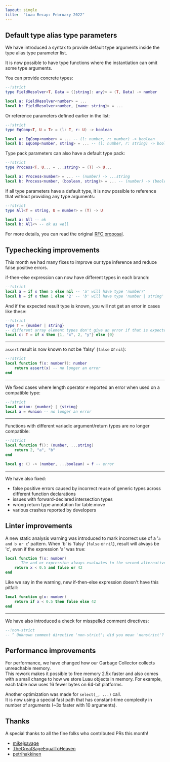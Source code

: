 ```yaml
---
layout: single
title:  "Luau Recap: February 2022"
---
```


## Default type alias type parameters

We have introduced a syntax to provide default type arguments inside the type alias type parameter list.

It is now possible to have type functions where the instantiation can omit some type arguments.

You can provide concrete types:

```lua
--!strict
type FieldResolver<T, Data = {[string]: any}> = (T, Data) -> number

local a: FieldResolver<number> = ...
local b: FieldResolver<number, {name: string}> = ...
```

Or reference parameters defined earlier in the list:

```lua
--!strict
type EqComp<T, U = T> = (l: T, r: U) -> boolean

local a: EqComp<number> = ... -- (l: number, r: number) -> boolean
local b: EqComp<number, string> = ... -- (l: number, r: string) -> boolean
```

Type pack parameters can also have a default type pack:

```lua
--!strict
type Process<T, U... = ...string> = (T) -> U...

local a: Process<number> = ... -- (number) -> ...string
local b: Process<number, (boolean, string)> = ... -- (number) -> (boolean, string)
```

If all type parameters have a default type, it is now possible to reference that without providing any type arguments:

```lua
--!strict
type All<T = string, U = number> = (T) -> U

local a: All -- ok
local b: All<> -- ok as well
```

For more details, you can read the original [RFC proposal](https://github.com/Roblox/luau/blob/master/rfcs/syntax-default-type-alias-type-parameters.md).

## Typechecking improvements

This month we had many fixes to improve our type inference and reduce false positive errors.

if-then-else expression can now have different types in each branch:

```lua
--!strict
local a = if x then 5 else nil -- 'a' will have type 'number?'
local b = if x then 1 else '2' -- 'b' will have type 'number | string'
```

And if the expected result type is known, you will not get an error in cases like these:

```lua
--!strict
type T = {number | string}
-- different array element types don't give an error if that is expected
local c: T = if x then {1, "x", 2, "y"} else {0}
```

---

`assert` result is now known to not be 'falsy' (`false` or `nil`):

```lua
--!strict
local function f(x: number?): number
    return assert(x) -- no longer an error
end
```

---

We fixed cases where length operator `#` reported an error when used on a compatible type:

```lua
--!strict
local union: {number} | {string}
local a = #union -- no longer an error
```

---

Functions with different variadic argument/return types are no longer compatible:

```lua
--!strict
local function f(): (number, ...string)
    return 2, "a", "b"
end

local g: () -> (number, ...boolean) = f -- error
```

---

We have also fixed:

* false positive errors caused by incorrect reuse of generic types across different function declarations
* issues with forward-declared intersection types
* wrong return type annotation for table.move
* various crashes reported by developers

## Linter improvements

A new static analysis warning was introduced to mark incorrect use of a '`a and b or c`' pattern. When 'b' is 'falsy' (`false` or `nil`), result will always be 'c', even if the expression 'a' was true:

```lua
local function f(x: number)
    -- The and-or expression always evaluates to the second alternative because the first alternative is false; consider using if-then-else expression instead
    return x < 0.5 and false or 42
end
```

Like we say in the warning, new if-then-else expression doesn't have this pitfall:

```lua
local function g(x: number)
    return if x < 0.5 then false else 42
end
```

---

We have also introduced a check for misspelled comment directives:

```lua
--!non-strict
-- ^ Unknown comment directive 'non-strict'; did you mean 'nonstrict'?
```

## Performance improvements

For performance, we have changed how our Garbage Collector collects unreachable memory.  
This rework makes it possible to free memory 2.5x faster and also comes with a small change to how we store Luau objects in memory. For example, each table now uses 16 fewer bytes on 64-bit platforms.

Another optimization was made for `select(_, ...)` call.  
It is now using a special fast path that has constant-time complexity in number of arguments (~3x faster with 10 arguments).

## Thanks

A special thanks to all the fine folks who contributed PRs this month!

* [mikejsavage](https://github.com/mikejsavage)
* [TheGreatSageEqualToHeaven](https://github.com/TheGreatSageEqualToHeaven)
* [petrihakkinen](https://github.com/petrihakkinen)
